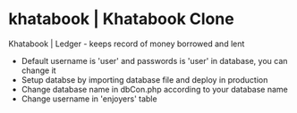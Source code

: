 # khatabook | Khatabook Clone
Khatabook | Ledger - keeps record of money borrowed and lent
* Default username is 'user' and passwords is 'user' in database, you can change it
* Setup databse by importing database file and deploy in production
* Change database name in dbCon.php according to your database name
* Change username in 'enjoyers' table 
